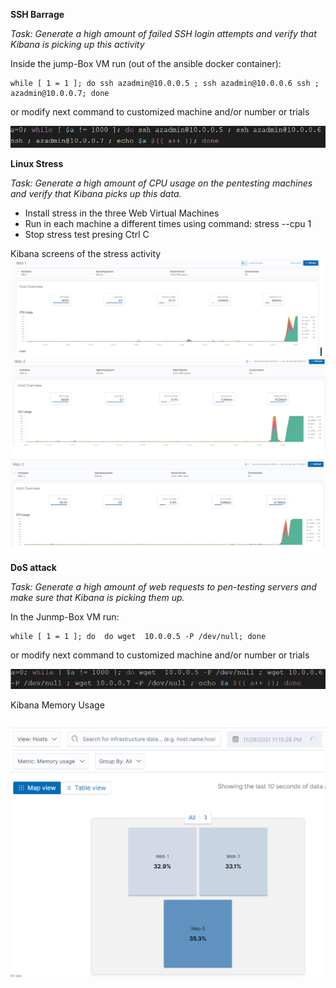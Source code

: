 **SSH Barrage**

*Task: Generate a high amount of failed SSH login attempts and verify that Kibana is picking up this activity*

Inside the jump-Box VM run (out of the ansible docker container):
    
    while [ 1 = 1 ]; do ssh azadmin@10.0.0.5 ; ssh azadmin@10.0.0.6 ssh ; azadmin@10.0.0.7; done

or modify next command to customized machine and/or number or trials

![](../images/SSHBarrageCommand.PNG)    

**Linux Stress**

*Task: Generate a high amount of CPU usage on the pentesting machines and verify that Kibana picks up this data.*
- Install stress in the three Web Virtual Machines
- Run in each machine a different times using command: stress --cpu 1
- Stop stress test presing Ctrl C

Kibana screens of the stress activity
![](../images/Web1.PNG)
![](../images/Web2.PNG)
![](../images/Web3.PNG)


**DoS attack**

*Task: Generate a high amount of web requests to pen-testing servers and make sure that Kibana is picking them up.*

In the Junmp-Box VM run:

    while [ 1 = 1 ]; do  do wget  10.0.0.5 -P /dev/null; done

or modify next command to customized machine and/or number or trials

![](../images/DoS.PNG)


Kibana Memory Usage

![](../images/MemoryUsage.PNG)
